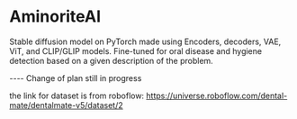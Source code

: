 # AminoriteAI
Stable diffusion model on PyTorch made using Encoders, decoders, VAE, ViT, and CLIP/GLIP models. Fine-tuned for oral disease and hygiene detection based on a given description of the problem. 


---- Change of plan still in progress

the link for dataset is from roboflow: https://universe.roboflow.com/dental-mate/dentalmate-v5/dataset/2